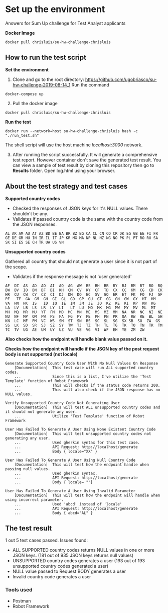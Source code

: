 # Set up the environment
Answers for Sum Up challenge for Test Analyst applicants

**Docker Image**
```
docker pull chrisluis/su-hw-challenge-chrisluis
```

## How to run the test script

**Set the environment**

1. Clone and go to the root directory: https://github.com/ugobriasco/su-hw-challenge-2019-08-14_1
Run the command
```
docker-compose up
```
2. Pull the docker image
```
docker pull chrisluis/su-hw-challenge-chrisluis
```
**Run the test**
```
docker run --network=host su-hw-challenge-chrisluis bash -c "./run_test.sh"
```
The shell script will use the host machine *localhost:3000* network.

3. After running the script successfully. It will generate a comprehensive test report. However container don't save the 
generated test result. You can view a sample of test result by cloning this repository then go to **Results** folder.
Open log.html using your browser.

## About the test strategy and test cases

**Supported country codes**
- Checked the responses of JSON keys for it's NULL values. There shouldn't be any.
- Validates if passed country code is the same with the country code from the JSON responses.

```
AL AR AM AU AT AZ BD BE BA BR BZ BG CA CL CN CO CR DK EG GB EE FI FR GE DE GR HU IN IR IL IT JP KR MX MA NP NL NZ NG NO PK PL PT RO RU SA SK SI ES SE CH TR UA US VN
```
**Unsupported country codes**

Gathered all country that should not generate a user since it is not part of the scope.
- Validates if the response message is not 'user generated'

```
AF  DZ  AS  AD  AO  AI  AQ  AG  AW  BS  BH  BB  BY  BJ  BM  BT  BO  BQ  BW  BV  IO  BN  BF  BI  KH  CM  CV  KY  CF  TD  CX  CC  KM  CG  CD  CK  HR  CU  CW  CY  CZ  CI  DJ  DM  DO  EC  SV  GQ  ER  ET  FK  FO  FJ  GF  PF   TF  GA  GM  GH  GI  GL  GD  GP  GU  GT  GG  GN  GW  GY  HT  HM  VA  HN  HK  IS   ID  IQ  IE  IM  JM  JE  JO  KZ  KE  KI  KP  KW  KG  LA  LV  LB  LS  LR  LY  LI   LT  LU  MO  MK  MG  MW  MY  MV  ML  MT  MH  MQ  MR  MU  YT  FM  MD  MC  MN  ME  MS  MZ  MM  NA  NR  NC  NI  NE  NU  NF  MP  OM  PW  PS  PA  PG  PY  PE  PH  PN  PR  QA  RW  RE  BL  SH  KN  LC  MF  PM  VC  WS  SM  ST  SN  RS  SC  SL  SG  SX SB  SO  ZA  GS  SS  LK  SD  SR  SJ  SZ  SY  TW  TJ  TZ  TH  TL  TG  TK  TO  TN  TR  TM  TC  TV  UG  AE  UM  UY  UZ  VU  VE  VG  VI  WF  EH  YE  ZM  ZW

```

**Also checks how the endpoint will handle blank value passed on it.**

**Checks how the endpoint will handle if the JSON key of the post request body is not supported (not locale)**

```
Generate Supported Country Code User With No Null Values On Response
    [Documentation]  This test case will run ALL supported country codes.
    ...              Since this is a list, I've utilize the 'Test Template' function of Robot Framework
    ...              This will checks if the status code returns 200.
    ...              This will also check if the JSON response has no NULL values.

Verify Unsupported Country Code Not Generating User
    [Documentation]  This will test ALL unsupported country codes and it should not generate any user.
    ...              Utilize 'Test Template' function of Robot Framework

User Has Failed To Generate A User Using None Existent Country Code
    [Documentation]  This will test unsupported country codes not generating any user.
    ...              Used gherkin syntax for this test case.
    ...              API Request: http://localhost/generate
    ...              Body { locale="XX" }

User Has Failed To Generate A User Using Null Country Code
    [Documentation]  This will test how the endpoint handle when passing null values.
    ...              Used gherkin syntax.
    ...              API Request: http://localhost/generate
    ...              Body { locale= ""}

User Has Failed To Generate A User Using Invalid Parameter
    [Documentation]  This will test how the endpoint will handle when using incorrect parameter.
    ...              Used 'abcd' instead of 'locale'
    ...              API Request: http://localhost/generate
    ...              Body { abcd="AL" }

```

## The test result

1 out 5 test cases passed.
Issues found:
  - ALL SUPPORTED country codes returns NULL values in one or more JSON keys. (181 out of 935 JSON keys returns null values) 
  - UNSUPPORTED country codes generates a user (193 out of 193 unsupported country codes generated a user)
  - NULL value passed to Request BODY generates a user
  - Invalid country code generates a user
  

### Tools used
- Postman
- Robot Framework
